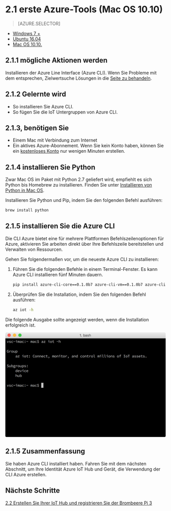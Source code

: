 <properties
 pageTitle="Abrufen von Azure-Tools (Mac OS 10.10) | Microsoft Azure"
 description="Installieren Sie auf dem Mac OS Python und Azure Line Interface (CLI Azure) ein."
 services="iot-hub"
 documentationCenter=""
 authors="shizn"
 manager="timlt"
 tags=""
 keywords=""/>

<tags
 ms.service="iot-hub"
 ms.devlang="multiple"
 ms.topic="article"
 ms.tgt_pltfrm="na"
 ms.workload="na"
 ms.date="10/21/2016"
 ms.author="xshi"/>

# <a name="21-get-azure-tools-macos-1010"></a>2.1 erste Azure-Tools (Mac OS 10.10)

> [AZURE.SELECTOR]
- [Windows 7 +](iot-hub-raspberry-pi-kit-node-lesson2-get-azure-tools-win32.md)
- [Ubuntu 16.04](iot-hub-raspberry-pi-kit-node-lesson2-get-azure-tools-ubuntu.md)
- [Mac OS 10.10.](iot-hub-raspberry-pi-kit-node-lesson2-get-azure-tools-mac.md)

## <a name="211-what-you-will-do"></a>2.1.1 mögliche Aktionen werden

Installieren der Azure Line Interface (Azure CLI). Wenn Sie Probleme mit dem entsprechen, Zielwertsuche Lösungen in die [Seite zu behandeln](iot-hub-raspberry-pi-kit-node-troubleshooting.md).

## <a name="212-what-you-will-learn"></a>2.1.2 Gelernte wird

- So installieren Sie Azure CLI.
- So fügen Sie die IoT Untergruppen von Azure CLI.

## <a name="213-what-you-need"></a>2.1.3, benötigen Sie

- Einem Mac mit Verbindung zum Internet
- Ein aktives Azure-Abonnement. Wenn Sie kein Konto haben, können Sie ein [kostenloses Konto](https://azure.microsoft.com/free/) nur wenigen Minuten erstellen.

## <a name="214-install-python"></a>2.1.4 installieren Sie Python

Zwar Mac OS im Paket mit Python 2.7 geliefert wird, empfiehlt es sich Python bis Homebrew zu installieren. Finden Sie unter [Installieren von Python in Mac OS](http://docs.python-guide.org/en/latest/starting/install/osx/).

Installieren Sie Python und Pip, indem Sie den folgenden Befehl ausführen:

```bash
brew install python
```

## <a name="215-install-the-azure-cli"></a>2.1.5 installieren Sie die Azure CLI

Die CLI Azure bietet eine für mehrere Plattformen Befehlszeilenoptionen für Azure, aktivieren Sie arbeiten direkt über Ihre Befehlszeile bereitstellen und Verwalten von Ressourcen. 

Gehen Sie folgendermaßen vor, um die neueste Azure CLI zu installieren:

1. Führen Sie die folgenden Befehle in einem Terminal-Fenster. Es kann Azure CLI installieren fünf Minuten dauern.

    ```bash
    pip install azure-cli-core==0.1.0b7 azure-cli-vm==0.1.0b7 azure-cli-storage==0.1.0b7 azure-cli-role==0.1.0b7 azure-cli-resource==0.1.0b7 azure-cli-profile==0.1.0b7 azure-cli-network==0.1.0b7 azure-cli-iot==0.1.0b7 azure-cli-feedback==0.1.0b7 azure-cli-configure==0.1.0b7 azure-cli-component==0.1.0b7 azure-cli==0.1.0b7
    ```

2. Überprüfen Sie die Installation, indem Sie den folgenden Befehl ausführen:

    ```bash
    az iot -h
    ```
  
Die folgende Ausgabe sollte angezeigt werden, wenn die Installation erfolgreich ist.

![BW Iot -h](media/iot-hub-raspberry-pi-lessons/lesson2/az_iot_help_osx.png)

## <a name="215-summary"></a>2.1.5 Zusammenfassung

Sie haben Azure CLI installiert haben. Fahren Sie mit dem nächsten Abschnitt, um Ihre Identität Azure IoT Hub und Gerät, die Verwendung der CLI Azure erstellen.

## <a name="next-steps"></a>Nächste Schritte

[2.2 Erstellen Sie Ihrer IoT Hub und registrieren Sie der Brombeere Pi 3](iot-hub-raspberry-pi-kit-node-lesson2-prepare-azure-iot-hub.md)

